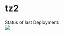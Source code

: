 # tz2
Status of last Deployment:<br>
<img src="https://github.com/junkharmony/tz2/actions/workflows/yml1.yml/badge.svg"><br>
